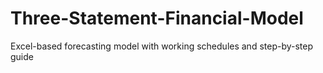 # Three-Statement-Financial-Model
Excel-based forecasting model with working schedules and step-by-step guide
